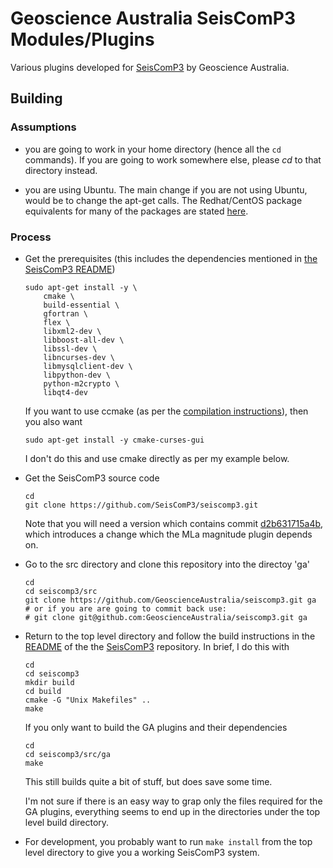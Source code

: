 # Geoscience Australia SeisComP3 Modules/Plugins

Various plugins developed for [SeisComP3](https://www.seiscomp3.org/) by
Geoscience Australia.


## Building

### Assumptions

- you are going to work in your home directory (hence all the `cd` commands). If
  you are going to work somewhere else, please *cd* to that directory instead.

- you are using Ubuntu. The main change if you are not using Ubuntu, would be
  to change the apt-get calls. The Redhat/CentOS package equivalents for many
  of the packages are stated [here](https://github.com/SeisComP3/seiscomp3#dependencies).


### Process

- Get the prerequisites (this includes the dependencies mentioned in
  [the SeisComP3 README](https://github.com/SeisComP3/seiscomp3/blob/master/README.md))

    ```
    sudo apt-get install -y \
        cmake \
        build-essential \
        gfortran \
        flex \
        libxml2-dev \
        libboost-all-dev \
        libssl-dev \
        libncurses-dev \
        libmysqlclient-dev \
        libpython-dev \
        python-m2crypto \
        libqt4-dev
    ```

  If you want to use ccmake (as per the
  [compilation instructions](https://github.com/SeisComP3/seiscomp3/blob/master/README.md#compiling)),
  then you also want

    ```
    sudo apt-get install -y cmake-curses-gui
    ```

  I don't do this and use cmake directly as per my example below.


- Get the SeisComP3 source code

    ```
    cd
    git clone https://github.com/SeisComP3/seiscomp3.git
    ```

  Note that you will need a version which contains commit
  [d2b631715a4b](https://github.com/SeisComP3/seiscomp3/commit/d2b631715a4b68e8291801bef8cb1b1e808a30ee),
  which introduces a change which the MLa magnitude plugin depends on.


- Go to the src directory and clone this repository into the directoy 'ga'

    ```
    cd
    cd seiscomp3/src
    git clone https://github.com/GeoscienceAustralia/seiscomp3.git ga
    # or if you are are going to commit back use:
    # git clone git@github.com:GeoscienceAustralia/seiscomp3.git ga
    ```


- Return to the top level directory and follow the build instructions in the
  [README](https://github.com/SeisComP3/seiscomp3/blob/master/README.md) of the
  the [SeisComP3](https://github.com/SeisComP3/seiscomp3.git) repository. In
  brief, I do this with

    ```
    cd
    cd seiscomp3
    mkdir build
    cd build
    cmake -G "Unix Makefiles" ..
    make
    ```

  If you only want to build the GA plugins and their dependencies

    ```
    cd
    cd seiscomp3/src/ga
    make
    ```

  This still builds quite a bit of stuff, but does save some time.

  I'm not sure if there is an easy way to grap only the files required for the
  GA plugins, everything seems to end up in the directories under the top level
  build directory.


- For development, you probably want to run `make install` from the top level
  directory to give you a working SeisComP3 system.
